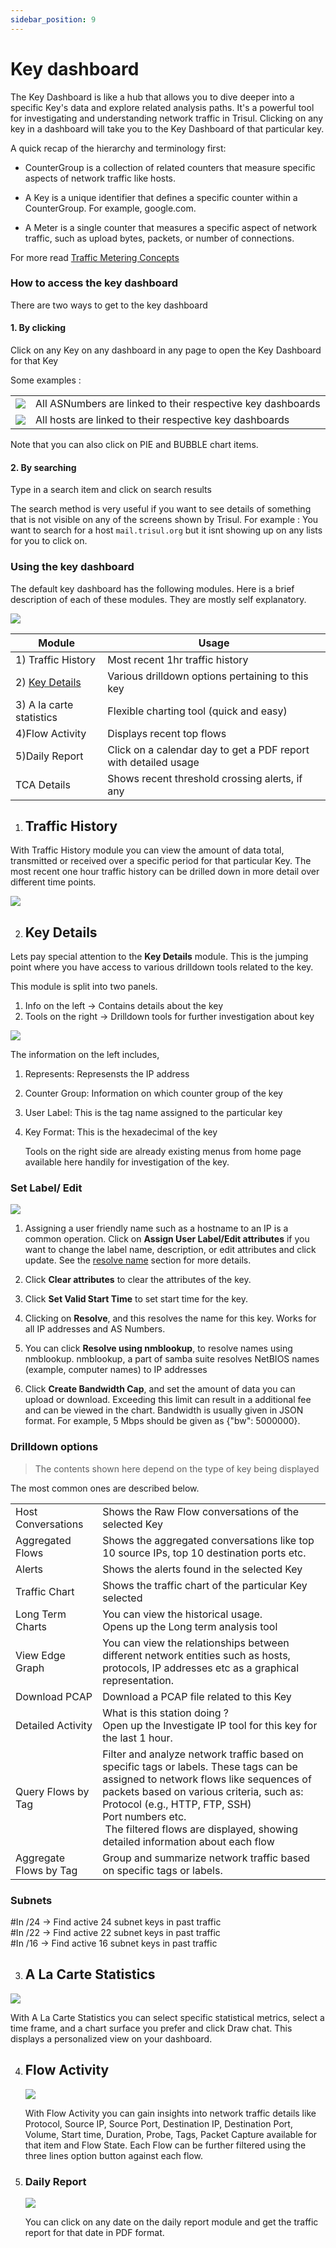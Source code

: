 ```yaml
---
sidebar_position: 9
---
```


# Key dashboard

The Key Dashboard is like a hub that allows you to dive deeper into a specific Key's data and explore related analysis paths. It's a powerful tool for investigating and understanding network traffic in Trisul. Clicking on any key in a dashboard will take you to the Key Dashboard of that particular key.

A quick recap of the hierarchy and terminology first:

- CounterGroup is a collection of related counters that measure specific aspects of network traffic like hosts. 

- A Key is a unique identifier that defines a specific counter within a CounterGroup. For example, google.com.

- A Meter is a single counter that measures a specific aspect of network traffic, such as upload bytes, packets, or number of connections.

For more read [Traffic Metering Concepts](/docs/ug/cg/intro)

### How to access the key dashboard

There are two ways to get to the key dashboard

#### 1. By clicking

Click on any Key on any dashboard in any page to open the Key Dashboard for that Key

Some examples :

|                               |                                                             |
| ----------------------------- | ----------------------------------------------------------- |
| ![](images/keydashboard1.png) | All ASNumbers are linked to their respective key dashboards |
| ![](images/keydashboard2.png) | All hosts are linked to their respective key dashboards     |

Note that you can also click on PIE and BUBBLE chart items.

#### 2. By searching

Type in a search item and click on search results

The search method is very useful if you want to see details of something
that is not visible on any of the screens shown by Trisul. For example :
You want to search for a host `mail.trisul.org` but it isnt showing up
on any lists for you to click on.

### Using the key dashboard

The default key dashboard has the following modules. Here is a brief
description of each of these modules. They are mostly self explanatory.

![](images/keydashboard3.png)

| Module                                                  | Usage                                                           |
| ------------------------------------------------------- | --------------------------------------------------------------- |
| 1) Traffic History                                      | Most recent 1hr traffic history                                 |
| 2) [Key Details](/docs/ug/ui/key_dashboard#key-details) | Various drilldown options pertaining to this key                |
| 3) A la carte statistics                                | Flexible charting tool (quick and easy)                         |
| 4)Flow Activity                                         | Displays recent top flows                                       |
| 5)Daily Report                                          | Click on a calendar day to get a PDF report with detailed usage |
| TCA Details                                             | Shows recent threshold crossing alerts, if any                  |

1) ## Traffic History

With Traffic History module you can view the amount of data total, transmitted or received over a specific period for that particular Key. The most recent one hour traffic history can be drilled down in more detail over different time points.

![](images/traffichistory.png)

2) ## Key Details

Lets pay special attention to the **Key Details** module. This is the
jumping point where you have access to various drilldown tools related
to the key.

This module is split into two panels.

1. Info on the left -\> Contains details about the key
2. Tools on the right -\> Drilldown tools for further investigation about
   key

![](images/keydetails.png)

The information on the left includes,

1) Represents: Represensts the IP address

2) Counter Group: Information on which counter group of the key

3) User Label: This is the tag name assigned to the particular key

4) Key Format: This is the hexadecimal of the key
   
   Tools on the right side are already existing menus from home page available here handily for investigation of the key. 

### Set Label/ Edit

   ![](images/setlabeloredit.png)

1) Assigning a user friendly name such as a hostname to an IP is a common
   operation. Click on **Assign User Label/Edit attributes** if you want to change the label name, description, or edit attributes  and click update. See the [resolve name](/docs/ug/cg/resolve) section for more details.

2) Click **Clear attributes** to clear the attributes of the key.

3) Click **Set Valid Start Time** to set start time for the key.

4) Clicking on **Resolve**, and this resolves the name for this key. Works for all IP addresses and AS Numbers.

5) You can click **Resolve using nmblookup**, to resolve names using nmblookup. nmblookup, a part of samba suite resolves NetBIOS names (example, computer names) to IP addresses

6) Click **Create Bandwidth Cap**, and set the amount of data you can upload or download. Exceeding this limit can result in a additional fee and can be viewed in the chart. Bandwidth is usually given in JSON format. For example, 5 Mbps should be given as {"bw": 5000000}.

### Drilldown options

> The contents shown here depend on the type of key being displayed

The most common ones are described below.

|                        |                                                                                                                                                                                                                                                                                                                              |
| ---------------------- | ---------------------------------------------------------------------------------------------------------------------------------------------------------------------------------------------------------------------------------------------------------------------------------------------------------------------------- |
| Host Conversations     | Shows the Raw Flow conversations of the selected Key                                                                                                                                                                                                                                                                         |
| Aggregated Flows       | Shows the aggregated conversations like top 10 source IPs, top 10 destination ports etc.                                                                                                                                                                                                                                     |
| Alerts                 | Shows the alerts found in the selected Key                                                                                                                                                                                                                                                                                   |
| Traffic Chart          | Shows the traffic chart of the particular Key selected                                                                                                                                                                                                                                                                       |
| Long Term Charts       | You can view the historical usage.<br/>Opens up the Long term analysis tool                                                                                                                                                                                                                                                  |
| View Edge Graph        | You can view the relationships between different network entities such as hosts, protocols, IP addresses etc as a graphical representation.                                                                                                                                                                                  |
| Download PCAP          | Download a PCAP file related to this Key                                                                                                                                                                                                                                                                                     |
| Detailed Activity      | What is this station doing ?<br/>Open up the Investigate IP tool for this key for the last 1 hour.                                                                                                                                                                                                                           |
| Query Flows by Tag     | Filter and analyze network traffic based on specific tags or labels. These tags can be assigned to network flows like sequences of packets based on various criteria, such as:<br/>Protocol (e.g., HTTP, FTP, SSH)<br/>Port numbers etc.<br/> The filtered flows are displayed, showing detailed information about each flow |
| Aggregate Flows by Tag | Group and summarize network traffic based on specific tags or labels.                                                                                                                                                                                                                                                        |

### Subnets

#In /24 → Find active 24 subnet keys in past traffic  
#In /22 → Find active 22 subnet keys in past traffic  
#In /16 → Find active 16 subnet keys in past traffic

3) ## A La Carte Statistics

![](images/alacartestatistics.png)

With A La Carte Statistics you can select specific statistical metrics, select a time frame, and a chart surface you prefer and click Draw chat. This displays a personalized view on your dashboard. 

4) ## Flow Activity
   
   ![](images/flowactivity.png)
   
   With Flow Activity you can gain insights into network traffic details like Protocol, Source IP, Source Port, Destination IP, Destination Port, Volume, Start time, Duration, Probe, Tags, Packet Capture available for that item and Flow State. Each Flow can be further filtered using the three lines option button against each flow.

5) ### Daily Report
   
   ![](images/dailyreport.png)
   
   You can click on any date on the daily report module and get the traffic report for that date in PDF format.
